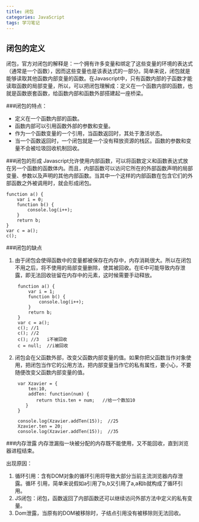 ```yaml
---
title: 闭包
categories: JavaScript
tags: 学习笔记
---
```


## 闭包的定义 ##
闭包，官方对闭包的解释是：一个拥有许多变量和绑定了这些变量的环境的表达式（通常是一个函数），因而这些变量也是该表达式的一部分。简单来说，闭包就是能够读取其他函数内部变量的函数。在Javascript中，只有函数内部的子函数才能读取函数的局部变量，所以，可以把闭包理解成：定义在一个函数内部的函数，也就是函数嵌套函数，给函数内部和函数外部搭建起一座桥梁。

###闭包的特点：

* 定义在一个函数内部的函数。
* 函数内部可以引用函数外部的参数和变量。
* 作为一个函数变量的一个引用，当函数返回时，其处于激活状态。
* 当一个函数返回时，一个闭包就是一个没有释放资源的栈区。函数的参数和变量不会被垃圾回收机制回收。

###闭包的形成
Javascript允许使用内部函数，可以将函数定义和函数表达式放在另一个函数的函数体内。而且，内部函数可以访问它所在的外部函数声明的局部变量、参数以及声明的其他内部函数。当其中一个这样的内部函数在包含它们的外部函数之外被调用时，就会形成闭包。

	function a() {  
	    var i = 0;  
	    function b() { 
	        console.log(i++); 
	    }  
	    return b; 
	}
	var c = a(); 
	c();

###闭包的缺点
1. 由于闭包会使得函数中的变量都被保存在内存中，内存消耗很大。所以在闭包不用之后，将不使用的局部变量删除，使其被回收。在IE中可能导致内存泄露，即无法回收驻留在内存中的元素，这时候需要手动释放。

		function a() {  
		    var i = 1;  
		    function b() { 
		        console.log(i++); 
		    }  
		    return b; 
		}
		var c = a(); 
		c(); //1
		c(); //2
		c(); //3   i不被回收
		c = null;  //i被回收
2. 闭包会在父函数外部，改变父函数内部变量的值。如果你把父函数当作对象使用，把闭包当作它的公用方法，把内部变量当作它的私有属性，要小心，不要随便改变父函数内部变量的值。

		var Xzavier = { 
		    ten:10,  
		    addTen: function(num) {  
		       return this.ten + num;   //给一个数加10 
		   }    
		}
		 
		console.log(Xzavier.addTen(15));  //25
		Xzavier.ten = 20; 
		console.log(Xzavier.addTen(15));  //35
###内存泄露
内存泄漏指一块被分配的内存既不能使用，又不能回收，直到浏览器进程结束。

出现原因：

1. 循环引用：含有DOM对象的循环引用将导致大部分当前主流浏览器内存泄露。循环 引用，简单来说假如a引用了b,b又引用了a,a和b就构成了循环引用。
2. JS闭包：闭包，函数返回了内部函数还可以继续访问外部方法中定义的私有变量。
3. Dom泄露，当原有的DOM被移除时，子结点引用没有被移除则无法回收。 